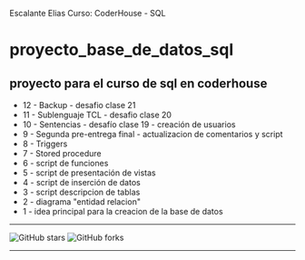 Escalante Elias
Curso: CoderHouse - SQL

# proyecto_base_de_datos_sql
proyecto para el curso de sql en coderhouse
----

- 12 - Backup - desafio clase 21
- 11 - Sublenguaje TCL - desafio clase 20
- 10 - Sentencias - desafío clase 19 - creación de usuarios
- 9 - Segunda pre-entrega final - actualizacion de comentarios y script
- 8 - Triggers
- 7 - Stored procedure
- 6 - script de funciones
- 5 - script de presentación de vistas
- 4 - script de inserción de datos
- 3 - script descripcion de tablas
- 2 - diagrama "entidad relacion"
- 1 - idea principal para la creacion de la base de datos 

----

![GitHub stars](https://img.shields.io/github/stars/eliasescalante/proyecto_base_de_datos_sql?style=social)
![GitHub forks](https://img.shields.io/github/forks/eliasescalante/proyecto_base_de_datos_sql?style=social)

----
